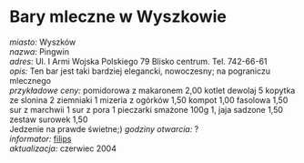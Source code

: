 # Bary mleczne w Wyszkowie


*miasto:*  Wyszków <br/>
*nazwa:*  Pingwin   <br/>
*adres:*   Ul. I Armi Wojska Polskiego 79 Blisko centrum. Tel. 742-66-61  <br/>
*opis:*  Ten bar jest taki bardziej elegancki, nowoczesny; na pograniczu mlecznego   <br/>
*przykładowe ceny:* pomidorowa z makaronem 2,00 kotlet dewolaj 5 kopytka ze slonina 2 ziemniaki 1 mizeria z ogórków 1,50 kompot 1,00 fasolowa 1,50 sur z marchwii 1 sur z pora 1 pieczarki smażone 100g 1, jaja sadzone 1,50 zestaw surowek 1,50 <br/> 
Jedzenie na prawde świetne;)
*godziny otwarcia:*  ?<br/>
*informator:*  [filips](filips)   <br/>
*aktualizacja:*    czerwiec 2004   <br/>
